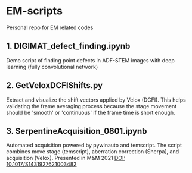 # EM-scripts
Personal repo for EM related codes

## 1. DIGIMAT_defect_finding.ipynb

Demo script of finding point defects in ADF-STEM images with deep learning (fully convolutional network)

## 2. GetVeloxDCFIShifts.py

Extract and visualize the shift vectors applied by Velox (DCFI). This helps validating the frame averaging process because the stage movement should be 'smooth' or 'continuous' if the frame time is short enough.

## 3. SerpentineAcquisition_0801.ipynb

Automated acquisition powered by pywinauto and temscript. The script combines move stage (temscript), aberration correction (Sherpa), and acquisition (Velox). Presented in M&M 2021 [DOI: 10.1017/S1431927621003482](https://www.cambridge.org/core/journals/microscopy-and-microanalysis/article/deep-learning-enabled-atombyatom-analysis-of-2d-materials-on-the-millionatom-scale/3D988B4DA74CB2C7B090ED534420A23F)
